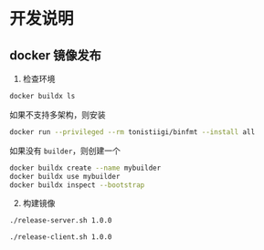 # 开发说明

## docker 镜像发布

1. 检查环境

```bash
docker buildx ls
```

如果不支持多架构，则安装

```bash
docker run --privileged --rm tonistiigi/binfmt --install all
```

如果没有 `builder`，则创建一个

```bash
docker buildx create --name mybuilder
docker buildx use mybuilder
docker buildx inspect --bootstrap
```

2. 构建镜像

```bash
./release-server.sh 1.0.0
```

```bash
./release-client.sh 1.0.0
```
